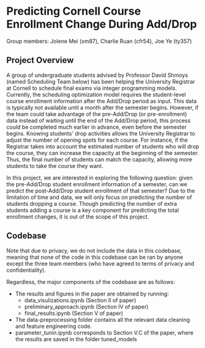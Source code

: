 # Predicting Cornell Course Enrollment Change During Add/Drop

Group members: Jolene Mei (xm87), Charlie Ruan (cfr54), Joe Ye (ty357)

## Project Overview
A group of undergraduate students advised by Professor David Shmoys (named Scheduling Team below) has been helping the University Registrar at Cornell to schedule final exams via integer programming models. Currently, the scheduling optimization model requires the student-level course enrollment information after the Add/Drop period as input. This data is typically not available until a month after the semester begins. However, if the team could take advantage of the pre-Add/Drop (or pre-enrollment) data instead of waiting until the end of the Add/Drop period, this process could be completed much earlier in advance, even before the semester begins. Knowing students' drop activities allows the University Registrar to adjust the number of opening spots for each course. For instance, if the Registrar takes into account the estimated number of students who will drop the course, they can increase the capacity at the beginning of the semester. Thus, the final number of students can match the capacity, allowing more students to take the course they want.

In this project, we are interested in exploring the following question: given the pre-Add/Drop student enrollment information of a semester, can we predict the post-Add/Drop student enrollment of that semester? Due to the limitation of time and data, we will only focus on predicting the number of students dropping a course. Though predicting the number of extra students adding a course is a key component for predicting the total enrollment changes, it is out of the scope of this project.

## Codebase
Note that due to privacy, we do not include the data in this codebase, meaning that none of the code in this codebase can be ran by anyone except the three team members (who have agreed to terms of privacy and confidentiality). 

Regardless, the major components of the codebase are as follows:
- The results and figures in the paper are obtained by running: 
  - data_visulizations.ipynb (Section II of paper)
  - preliminary_approach.ipynb (Section IV of paper)
  - final_results.ipynb (Section V of paper)
- The data-preprocessing folder contains all the relevant data cleaning and feature engineering code. 
- parameter_tunin.ipynb corresponds to Section V.C of the paper, where the results are saved in the folder tuned_models
